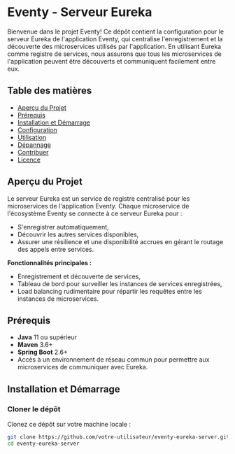 # Eventy - Serveur Eureka

Bienvenue dans le projet Eventy! Ce dépôt contient la configuration pour le serveur Eureka de l'application Eventy, qui centralise l'enregistrement et la découverte des microservices utilisés par l'application. En utilisant Eureka comme registre de services, nous assurons que tous les microservices de l'application peuvent être découverts et communiquent facilement entre eux.

## Table des matières
- [Aperçu du Projet](#aperçu-du-projet)
- [Prérequis](#prérequis)
- [Installation et Démarrage](#installation-et-démarrage)
- [Configuration](#configuration)
- [Utilisation](#utilisation)
- [Dépannage](#dépannage)
- [Contribuer](#contribuer)
- [Licence](#licence)

## Aperçu du Projet

Le serveur Eureka est un service de registre centralisé pour les microservices de l'application Eventy. Chaque microservice de l'écosystème Eventy se connecte à ce serveur Eureka pour :
- S'enregistrer automatiquement,
- Découvrir les autres services disponibles,
- Assurer une résilience et une disponibilité accrues en gérant le routage des appels entre services.

**Fonctionnalités principales :**
- Enregistrement et découverte de services,
- Tableau de bord pour surveiller les instances de services enregistrées,
- Load balancing rudimentaire pour répartir les requêtes entre les instances de microservices.

## Prérequis

- **Java** 11 ou supérieur
- **Maven** 3.6+
- **Spring Boot** 2.6+
- Accès à un environnement de réseau commun pour permettre aux microservices de communiquer avec Eureka.

## Installation et Démarrage

### Cloner le dépôt
Clonez ce dépôt sur votre machine locale :
```bash
git clone https://github.com/votre-utilisateur/eventy-eureka-server.git
cd eventy-eureka-server
